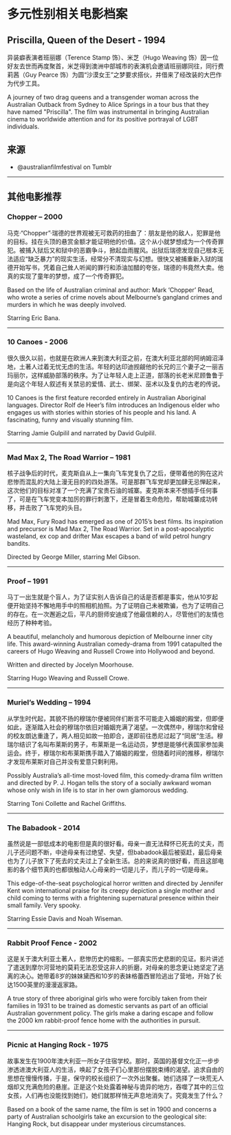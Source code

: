 # 多元性别相关电影档案

## Priscilla, Queen of the Desert - 1994

异装癖表演者班丽娜（Terence Stamp 饰）、米芝（Hugo Weaving 饰）因一位好友去世而再度聚首，米芝得到澳洲中部城市的表演机会邀请班丽娜同往，同行费莉茜（Guy Pearce 饰）为圆“沙漠女王”之梦要求搭伙，并借来了经改装的大巴作为代步工具。

A journey of two drag queens and a transgender woman across the Australian Outback from Sydney to Alice Springs in a tour bus that they have named "Priscilla". The film was instrumental in bringing Australian cinema to worldwide attention and for its positive portrayal of LGBT individuals.

## 来源
- @australianfilmfestival on Tumblr

---

## 其他电影推荐

### Chopper – 2000

马克·“Chopper”·瑞德的世界观被无可救药的扭曲了：朋友是他的敌人，犯罪是他的目标。挂在头顶的悬赏金额才能证明他的价值。这个从小就梦想成为一个传奇罪犯。被捕入狱后又和狱中的恶霸争斗，掀起血雨腥风。出狱后瑞德发现自己根本无法适应“缺乏暴力”的现实生活，经常分不清现实与幻想。很快又被捕重新入狱的瑞德开始写书，凭着自己耸人听闻的罪行和添油加醋的夸张，瑞德的书竟然大卖。他真的实现了童年的梦想，成了一个传奇罪犯。

Based on the life of Australian criminal and author: Mark ‘Chopper’ Read, who wrote a series of crime novels about Melbourne’s gangland crimes and murders in which he was deeply involved.

Starring Eric Bana.

---

### 10 Canoes - 2006

很久很久以前，也就是在欧洲人来到澳大利亚之前，在澳大利亚北部的阿纳姆沼泽地，土著人过着无忧无虑的生活。年轻的达印迪觊觎他的长兄的三个妻子之一丽吉玛丽尔，这样威胁部落的秩序。为了让年轻人走上正道，部落的长老米尼顾鲁鲁于是向这个年轻人叙述有关禁忌的爱情、武士、绑架、巫术以及复仇的古老的传说。

10 Canoes is the first feature recorded entirely in Australian Aboriginal languages. Director Rolf de Heer’s film introduces an Indigenous elder who engages us with stories within stories of his people and his land. A fascinating, funny and visually stunning film.

Starring Jamie Gulpilil and narrated by David Gulpilil.

---

### Mad Max 2, The Road Warrior – 1981

核子战争后的时代，麦克斯自从上一集向飞车党复仇了之后，便带着他的狗在这片悲惨而混乱的大陆上漫无目的的四处游荡。可是那群飞车党却更加肆无忌惮起来，这次他们的目标对准了一个充满了宝贵石油的城寨。麦克斯本来不想插手任何事了，可是在飞车党变本加厉的罪行刺激下，还是冒着生命危险，帮助城寨成功转移，并击败了飞车党的头目。

Mad Max, Fury Road has emerged as one of 2015’s best films. Its inspiration and precursor is Mad Max 2, The Road Warrior. Set in a post-apocalyptic wasteland, ex cop and drifter Max escapes a band of wild petrol hungry bandits.

Directed by George Miller, starring Mel Gibson.

---

### Proof – 1991

马丁一出生就是个盲人，为了证实别人告诉自己的话是否都是事实，他从10岁起便开始坚持不懈地用手中的照相机拍照。为了证明自己未被欺骗，也为了证明自己的存在。在一次邂逅之后，平凡的厨师安迪成了他最信赖的人，尽管他们的友情也经历了种种考验。

A beautiful, melancholy and humorous depiction of Melbourne inner city life. This award-winning Australian comedy-drama from 1991 catapulted the careers of Hugo Weaving and Russell Crowe into Hollywood and beyond.

Written and directed by Jocelyn Moorhouse.

Starring Hugo Weaving and Russell Crowe.

---

### Muriel’s Wedding – 1994

从学生时代起，其貌不扬的穆瑞尔便被同伴们断言不可能走入婚姻的殿堂，但即便如此，逐渐踏入社会的穆瑞尔依旧对婚姻充满了渴望。一次偶然中，穆瑞尔和曾经的校友朗达重逢了，两人相见如故一拍即合，遂即前往悉尼过起了“同居”生活。穆瑞尔结识了名叫布莱斯的男子，布莱斯是一名运动员，梦想是能够代表国家参加奥运会。终于，穆瑞尔和布莱斯携手踏入了婚姻的殿堂，但随着时间的推移，穆瑞尔才发现布莱斯对自己并没有爱意只剩利用。

Possibly Australia’s all-time most-loved film, this comedy-drama film written and directed by P. J. Hogan tells the story of a socially awkward woman whose only wish in life is to star in her own glamorous wedding.

Starring Toni Collette and Rachel Griffiths.

---

### The Babadook - 2014

虽然说是一部低成本的电影但是真的很好看。母亲一直无法释怀已死去的丈夫，而儿子还问题不断，中途母亲有过绝望、失望，但babadook最后被驱赶，最后母亲也为了儿子放下了死去的丈夫过上了全新生活。总的来说真的很好看，而且这部电影的各个细节真的也都很触动人心母亲的一切是儿子，而儿子的一切是母亲。

This edge-of-the-seat psychological horror written and directed by Jennifer Kent won international praise for its creepy depiction a single mother and child coming to terms with a frightening supernatural presence within their small family. Very spooky.

Starring Essie Davis and Noah Wiseman.

---

### Rabbit Proof Fence - 2002

这是关于澳大利亚土著人，悲惨历史的缩影。一部真实历史悲剧的见证。影片讲述了遣送到摩尔河营地的莫莉无法忍受这非人的折磨，对母亲的思念更让她坚定了逃离的决心。她带着8岁的妹妹黛西和10岁的表妹格蕾西冒险逃出了营地，开始了长达1500英里的漫漫返家路。

A true story of three aboriginal girls who were forcibly taken from their families in 1931 to be trained as domestic servants as part of an official Australian government policy. The girls make a daring escape and follow the 2000 km rabbit-proof fence home with the authorities in pursuit.

---

### Picnic at Hanging Rock - 1975

故事发生在1900年澳大利亚一所女子住宿学校。那时，英国的基督文化正一步步渗透进澳大利亚人的生活，唤起了女孩子们心里那份摆脱束缚的渴望。追求自由的思想在慢慢传播，于是，保守的校长组织了一次外出聚餐。她们选择了一块荒无人烟却又充满危险的悬崖。正是这个处处露着神秘与诡异的地方，吞噬了其中的三位女孩，人们再也没能找到她们，她们就那样悄无声息地消失了。究竟发生了什么？

Based on a book of the same name, the film is set in 1900 and concerns a party of Australian schoolgirls take an excursion to the geological site: Hanging Rock, but disappear under mysterious circumstances.